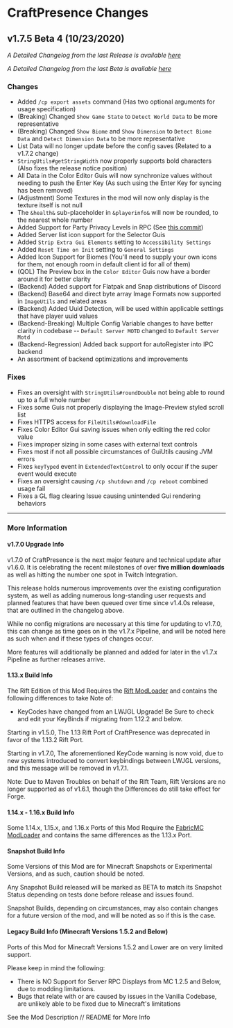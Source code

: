 # CraftPresence Changes

## v1.7.5 Beta 4 (10/23/2020)

_A Detailed Changelog from the last Release is available [here](https://gitlab.com/CDAGaming/CraftPresence/-/compare/release%2Fv1.7.2...release%2Fv1.7.5+Beta.4)_

_A Detailed Changelog from the last Beta is available [here](https://gitlab.com/CDAGaming/CraftPresence/-/compare/release%2Fv1.7.5+Beta.3...release%2Fv1.7.5+Beta.4)_

### Changes

*   Added `/cp export assets` command (Has two optional arguments for usage specification)
*   (Breaking) Changed `Show Game State` to `Detect World Data` to be more representative
*   (Breaking) Changed `Show Biome` and `Show Dimension` to `Detect Biome Data` and `Detect Dimension Data` to be more representative
*   List Data will no longer update before the config saves (Related to a v1.7.2 change)
*   `StringUtils#getStringWidth` now properly supports bold characters (Also fixes the release notice position)
*   All Data in the Color Editor Guis will now synchronize values without needing to push the Enter Key (As such using the Enter Key for syncing has been removed)
*   (Adjustment) Some Textures in the mod will now only display is the texture itself is not null
*   The `&health&` sub-placeholder in `&playerinfo&` will now be rounded, to the nearest whole number
*   Added Support for Party Privacy Levels in RPC (See [this commit](https://github.com/discord/discord-rpc/pull/306/))
*   Added Server list icon support for the Selector Guis
*   Added `Strip Extra Gui Elements` setting to `Accessibility Settings`
*   Added `Reset Time on Init` setting to `General Settings`
*   Added Icon Support for Biomes (You'll need to supply your own icons for them, not enough room in default client id for all of them)
*   (QOL) The Preview box in the `Color Editor` Guis now have a border around it for better clarity
*   (Backend) Added support for Flatpak and Snap distributions of Discord
*   (Backend) Base64 and direct byte array Image Formats now supported in `ImageUtils` and related areas
*   (Backend) Added Uuid Detection, will be used within applicable settings that have player uuid values
*   (Backend-Breaking) Multiple Config Variable changes to have better clarity in codebase -- `Default Server MOTD` changed to `Default Server Motd`
*   (Backend-Regression) Added back support for autoRegister into IPC backend
*   An assortment of backend optimizations and improvements

### Fixes

*   Fixes an oversight with `StringUtils#roundDouble` not being able to round up to a full whole number
*   Fixes some Guis not properly displaying the Image-Preview styled scroll list
*   Fixes HTTPS access for `FileUtils#downloadFile`
*   Fixes Color Editor Gui saving issues when only editing the red color value
*   Fixes improper sizing in some cases with external text controls
*   Fixes most if not all possible circumstances of GuiUtils causing JVM errors
*   Fixes `keyTyped` event in `ExtendedTextControl` to only occur if the super event would execute
*   Fixes an oversight causing `/cp shutdown` and `/cp reboot` combined usage fail
*   Fixes a GL flag clearing Issue causing unintended Gui rendering behaviors

___

### More Information

#### v1.7.0 Upgrade Info

v1.7.0 of CraftPresence is the next major feature and technical update after v1.6.0.
It is celebrating the recent milestones of over **five million downloads** as well as hitting the number one spot in Twitch Integration.

This release holds numerous improvements over the existing configuration system, as well as adding numerous long-standing user requests and planned features that have been queued over time since v1.4.0s release,
that are outlined in the changelog above.

While no config migrations are necessary at this time for updating to v1.7.0, this can change as time goes on in the v1.7.x Pipeline, and will be noted here as such when and if these types of changes occur.

More features will additionally be planned and added for later in the v1.7.x Pipeline as further releases arrive.

#### 1.13.x Build Info

The Rift Edition of this Mod Requires the [Rift ModLoader](https://www.curseforge.com/minecraft/mc-mods/rift) and contains the following differences to take Note of:

*   KeyCodes have changed from an LWJGL Upgrade! Be Sure to check and edit your KeyBinds if migrating from 1.12.2 and below.

Starting in v1.5.0, The 1.13 Rift Port of CraftPresence was deprecated in favor of the 1.13.2 Rift Port.

Starting in v1.7.0, The aforementioned KeyCode warning is now void, due to new systems introduced to convert keybindings between LWJGL versions, and this message will be removed in v1.7.1.

Note: Due to Maven Troubles on behalf of the Rift Team, Rift Versions are no longer supported as of v1.6.1, though the Differences do still take effect for Forge.

#### 1.14.x - 1.16.x Build Info

Some 1.14.x, 1.15.x, and 1.16.x Ports of this Mod Require the [FabricMC ModLoader](https://www.curseforge.com/minecraft/mc-mods/fabric-api) and contains the same differences as the 1.13.x Port.

#### Snapshot Build Info

Some Versions of this Mod are for Minecraft Snapshots or Experimental Versions, and as such, caution should be noted.

Any Snapshot Build released will be marked as BETA to match its Snapshot Status depending on tests done before release and issues found.

Snapshot Builds, depending on circumstances, may also contain changes for a future version of the mod, and will be noted as so if this is the case.

#### Legacy Build Info (Minecraft Versions 1.5.2 and Below)

Ports of this Mod for Minecraft Versions 1.5.2 and Lower are on very limited support.

Please keep in mind the following:

*   There is NO Support for Server RPC Displays from MC 1.2.5 and Below, due to modding limitations.
*   Bugs that relate with or are caused by issues in the Vanilla Codebase, are unlikely able to be fixed due to Minecraft's limitations

See the Mod Description // README for More Info
